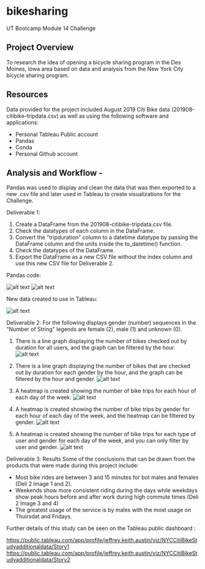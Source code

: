 # bikesharing
UT Bootcamp Module 14 Challenge

## Project Overview
To research the idea of opening a bicycle sharing program in the Des Moines, Iowa area based on data and analysis from the New York City bicycle sharing program.

## Resources
Data provided for the project included August 2019 Citi Bike data (201908-citibike-tripdata.csv) as well as using the following software and applications:
- Personal Tableau Public account
- Pandas
- Conda
- Personal Github account

## Analysis and Workflow - 
Pandas was used to display and clean the data that was then exported to a new .csv file and later used in Tableau to create visualizations for the Challenge.

Deliverable 1: 
1. Create a DataFrame from the 201908-citibike-tripdata.csv file.
2. Check the datatypes of each column in the DataFrame.
3. Convert the "tripduration" column to a datetime datatype by passing the DataFrame column and the units inside the to_datetime() function.
4. Check the datatypes of the DataFrame.
5. Export the DataFrame as a new CSV file without the index column and use this new CSV file for Deliverable 2.

Pandas code:

![alt text](https://github.com/austin020269/biksharing/blob/main/CH1_Deli1.PNG)
![alt text](https://github.com/austin020269/biksharing/blob/main/CH1_Deli1_2.PNG)

New data created to use in Tableau:

![alt text](https://github.com/austin020269/biksharing/blob/main/Cleaned_data_Aug_2019.PNG)

Deliverable 2:  For the following displays gender (number) sequences in the "Number of String" legends are female (2), male (1) and unknown (0).
1. There is a line graph displaying the number of bikes checked out by duration for all users, and the graph can be filtered by the hour.
![alt text](https://github.com/austin020269/biksharing/blob/main/Deli2_1.PNG)

2. There is a line graph displaying the number of bikes that are checked out by duration for each gender by the hour, and the graph can be filtered by the hour and gender.
![alt text](https://github.com/austin020269/biksharing/blob/main/Deli2_2.PNG)

3. A heatmap is created showing the number of bike trips for each hour of each day of the week.
![alt text](https://github.com/austin020269/biksharing/blob/main/Deli2_3.PNG)

4. A heatmap is created showing the number of bike trips by gender for each hour of each day of the week, and the heatmap can be filtered by gender.
![alt text](https://github.com/austin020269/biksharing/blob/main/Deli2_4.PNG)

5. A heatmap is created showing the number of bike trips for each type of user and gender for each day of the week, and you can only filter by user and gender.
![alt text](https://github.com/austin020269/biksharing/blob/main/Deli2_5.PNG)

Deliverable 3: Results
Some of the conclusions that can be drawn from the products that were made during this project include:

- Most bike rides are between 3 and 15 minutes for bot males and females (Deli 2 Image 1 and 2).
- Weekends show more consistent riding during the days while weekdays show peak hours before and after work during high commute times (Deli 2 Image 3 and 4)
- The greatest usage of the service is by males with the most usage on Thuirsdat and Fridays.

Further details of this study can be seen on the Tableau public dashboard : 

https://public.tableau.com/app/profile/jeffrey.keith.austin/viz/NYCCitiBikeStudyadditionaldata/Story1
https://public.tableau.com/app/profile/jeffrey.keith.austin/viz/NYCCitiBikeStudyadditionaldata/Story2





